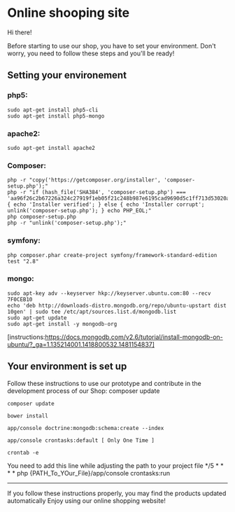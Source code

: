 # Online shooping site 

Hi there!

Before starting to use our shop, you have to set your environment.
Don't worry, you need to follow these steps and you'll be ready!  


## Setting your environement

### php5:
```
sudo apt-get install php5-cli
sudo apt-get install php5-mongo
```
### apache2:
```
sudo apt-get install apache2
```

### Composer:
```
php -r "copy('https://getcomposer.org/installer', 'composer-setup.php');"
php -r "if (hash_file('SHA384', 'composer-setup.php') === 'aa96f26c2b67226a324c27919f1eb05f21c248b987e6195cad9690d5c1ff713d53020a02ac8c217dbf90a7eacc9d141d') { echo 'Installer verified'; } else { echo 'Installer corrupt'; unlink('composer-setup.php'); } echo PHP_EOL;"
php composer-setup.php
php -r "unlink('composer-setup.php');"
```

### symfony:
```
php composer.phar create-project symfony/framework-standard-edition test "2.8"
```

### mongo:
```
sudo apt-key adv --keyserver hkp://keyserver.ubuntu.com:80 --recv 7F0CEB10
echo 'deb http://downloads-distro.mongodb.org/repo/ubuntu-upstart dist 10gen' | sudo tee /etc/apt/sources.list.d/mongodb.list
sudo apt-get update
sudo apt-get install -y mongodb-org
```
[instructions:https://docs.mongodb.com/v2.6/tutorial/install-mongodb-on-ubuntu/?_ga=1.135214001.1418800532.1481154837]

## Your environment is set up
Follow these instructions to use our prototype and contribute in the development process of our Shop:
composer update
```
composer update

bower install

app/console doctrine:mongodb:schema:create --index

app/console crontasks:default [ Only One Time ]

crontab -e 
```
You need to add this line while adjusting the path to your project file
*/5 * * * * php {PATH_To_YOur_File}/app/console crontasks:run

___________________________________________________________________________________________________
If you follow these instructions properly, you may find the products updated automatically
Enjoy using our online shopping website!



